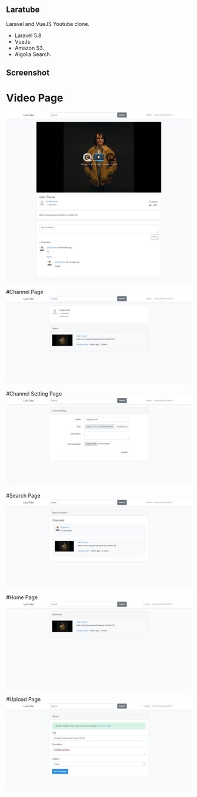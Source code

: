 
## Laratube

Laravel and VueJS Youtube clone.

- Laravel 5.8
- VueJs
- Amazon S3.
- Algolia Search.

## Screenshot

# Video Page
![Video Page](https://raw.githubusercontent.com/azharimm/laratube/master/public/images/1.video_page.png)

#Channel Page
![Channel Page](https://raw.githubusercontent.com/azharimm/laratube/master/public/images/2.channel_page.png)

#Channel Setting Page
![Channel Setting Page](https://raw.githubusercontent.com/azharimm/laratube/master/public/images/3.channel_setting.png)

#Search Page
![Search Page](https://raw.githubusercontent.com/azharimm/laratube/master/public/images/4.search_page.png)

#Home Page
![Home Page](https://raw.githubusercontent.com/azharimm/laratube/master/public/images/5.home_page.png)

#Upload Page
![Upload Page](https://raw.githubusercontent.com/azharimm/laratube/master/public/images/6.upload_page.png)

